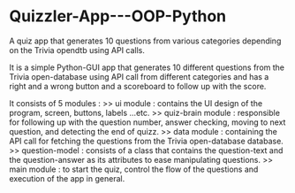 # Quizzler-App---OOP-Python
A quiz app that generates 10 questions from various categories depending on the Trivia opendtb using API calls.

It is a simple Python-GUI app that generates 10 different questions from the Trivia open-database using API call from different categories and has a right
    and a wrong button and a scoreboard to follow up with the score.
    
It consists of 5 modules :
    >> ui module : contains the UI design of the program, screen, buttons, labels ...etc.
    >> quiz-brain module : responsible for following up with the question number, answer checking, moving to next question, and detecting the end of quizz.
    >> data module : containing the API call for fetching the questions from the Trivia open-database database.
    >> question-model : consists of a class that contains the question-text and the question-answer as its attributes to ease manipulating questions.
    >> main module : to start the quiz, control the flow of the questions and execution of the app in general.
    
